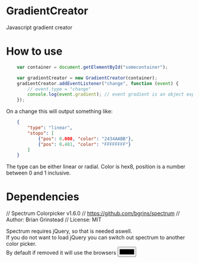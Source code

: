# GradientCreator
Javascript gradient creator

# How to use

```javascript
	var container = document.getElementById("somecontainer");

	var gradientCreator = new GradientCreator(container);
	gradientCreator.addEventListener("change", function (event) {
		// event.type = "change"
		console.log(event.gradient); // event gradient is an object explained below
	});
```

On a change this will output something like:

```json
	{
		"type": "linear",	
		"stops": [
			{"pos": 0.000, "color": "2434AABB"},
			{"pos": 0.481, "color": "FFFFFFFF"}
		]
	}
```

The type can be either linear or radial.
Color is hex8, position is a number between 0 and 1 inclusive.

# Dependencies

// Spectrum Colorpicker v1.6.0
// https://github.com/bgrins/spectrum
// Author: Brian Grinstead
// License: MIT

Spectrum requires jQuery, so that is needed aswell.    
If you do not want to load jQuery you can switch out spectrum to another color picker.    
By default if removed it will use the browsers <input type="color" />